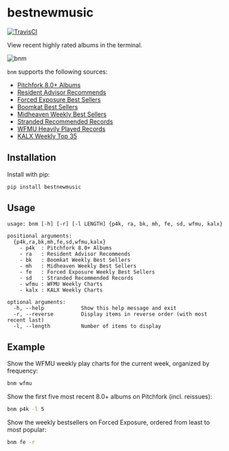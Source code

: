 # bestnewmusic
[![TravisCI](https://travis-ci.org/ddbourgin/bestnewmusic.svg)](https://travis-ci.org/ddbourgin/bestnewmusic)

View recent highly rated albums in the terminal. 

![bnm](images/bnm.gif "bnm p4k")

`bnm` supports the following sources:
- [Pitchfork 8.0+ Albums](https://pitchfork.com/best/high-scoring-albums/)
- [Resident Advisor Recommends](https://www.residentadvisor.net/reviews.aspx?format=recommend)
- [Forced Exposure Best Sellers](https://forcedexposure.com/Best/BestIndex.html)
- [Boomkat Best Sellers](https://boomkat.com/bestsellers)
- [Midheaven Weekly Best Sellers](https://www.midheaven.com/top-selling)
- [Stranded Recommended Records](https://www.strandedrecords.com/collections/recommended)
- [WFMU Heavily Played Records](http://www.wfmu.org/Playlists/Wfmu/#t)
- [KALX Weekly Top 35](https://www.kalx.berkeley.edu/charts/top-35)

## Installation
Install with pip:
```
pip install bestnewmusic
```

## Usage
```
usage: bnm [-h] [-r] [-l LENGTH] {p4k, ra, bk, mh, fe, sd, wfmu, kalx}

positional arguments:
  {p4k,ra,bk,mh,fe,sd,wfmu,kalx}
    - p4k  : Pitchfork 8.0+ Albums
    - ra   : Resident Advisor Recommends
    - bk   : Boomkat Weekly Best Sellers
    - mh   : Midheaven Weekly Best Sellers
    - fe   : Forced Exposure Weekly Best Sellers
    - sd   : Stranded Recommended Records
    - wfmu : WFMU Weekly Charts
    - kalx : KALX Weekly Charts

optional arguments:
  -h, --help            Show this help message and exit
  -r, --reverse         Display items in reverse order (with most recent last)
  -l, --length          Number of items to display
```

## Example
Show the WFMU weekly play charts for the current week, organized by frequency:
```bash
bnm wfmu
```
Show the first five most recent 8.0+ albums on Pitchfork (incl. reissues):
```bash
bnm p4k -l 5
```
Show the weekly bestsellers on Forced Exposure, ordered from least to most
popular:
```bash
bnm fe -r
```
